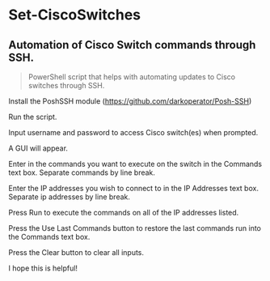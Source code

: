 # Set-CiscoSwitches
## Automation of Cisco Switch commands through SSH.

> PowerShell script that helps with automating updates to Cisco switches through SSH.

Install the PoshSSH module (https://github.com/darkoperator/Posh-SSH)

Run the script.

Input username and password to access Cisco switch(es) when prompted.

A GUI will appear. 

Enter in the commands you want to execute on the switch in the Commands text box. Separate commands by line break.

Enter the IP addresses you wish to connect to in the IP Addresses text box. Separate ip addresses by line break.

Press Run to execute the commands on all of the IP addresses listed. 

Press the Use Last Commands button to restore the last commands run into the Commands text box.

Press the Clear button to clear all inputs.

I hope this is helpful!
